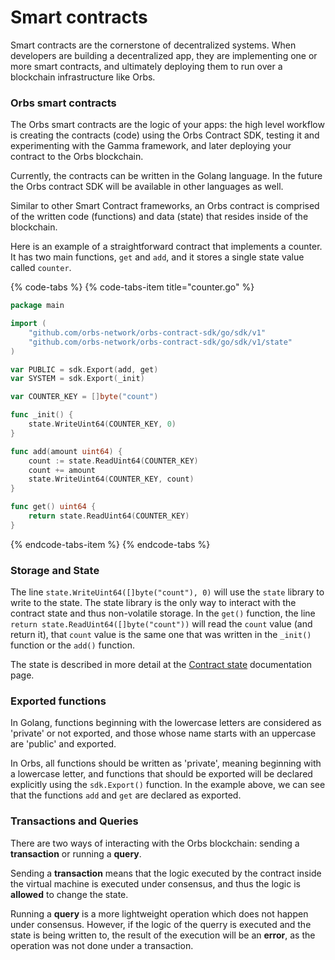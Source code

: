 # Smart contracts

Smart contracts are the cornerstone of decentralized systems. When developers are building a decentralized app, they are implementing
one or more smart contracts, and ultimately deploying them to run over a blockchain infrastructure like Orbs.


### Orbs smart contracts

The Orbs smart contracts are the logic of your apps: the high level workflow is creating the contracts \(code\) using the Orbs Contract SDK, testing it and experimenting with the Gamma framework, and later deploying your contract to the Orbs blockchain.

Currently, the contracts can be written in the Golang language. In the future the Orbs contract SDK will be available in other languages as well.

Similar to other Smart Contract frameworks, an Orbs contract is comprised of the written code \(functions\) and data \(state\) that resides inside of the blockchain. 

Here is an example of a straightforward contract that implements a counter. It has two main functions, `get` and `add`, and it stores a single state value called `counter`.  


{% code-tabs %}
{% code-tabs-item title="counter.go" %}
```go
package main

import (
    "github.com/orbs-network/orbs-contract-sdk/go/sdk/v1"
    "github.com/orbs-network/orbs-contract-sdk/go/sdk/v1/state"
)

var PUBLIC = sdk.Export(add, get)
var SYSTEM = sdk.Export(_init)

var COUNTER_KEY = []byte("count")

func _init() {
	state.WriteUint64(COUNTER_KEY, 0)
}

func add(amount uint64) {
	count := state.ReadUint64(COUNTER_KEY)
	count += amount
	state.WriteUint64(COUNTER_KEY, count)
}

func get() uint64 {
	return state.ReadUint64(COUNTER_KEY)
}
```
{% endcode-tabs-item %}
{% endcode-tabs %}


### Storage and State

The line `state.WriteUint64([]byte("count"), 0)` will use the `state` library to write to the state. The state library is the only way to interact with the contract state and thus non-volatile storage. In the `get()` function, the line `return state.ReadUint64([]byte("count"))` will read the `count` value \(and return it\), that `count` value is the same one that was written in the `_init()` function or the `add()`  function.

The state is described in more detail at the [Contract state](https://orbs.gitbook.io/contract-sdk/~/edit/drafts/-LVnlbSBlfPGStLbU5Xx/orbs-contracts/contract-state) documentation page.

### Exported functions

In Golang, functions beginning with the lowercase letters are considered as 'private' or not exported, and those whose name starts with an uppercase are 'public' and exported.

In Orbs, all functions should be written as 'private', meaning beginning with a lowercase letter, and functions that should be exported will be declared explicitly using the `sdk.Export()` function. In the example above, we can see that the functions `add` and `get` are declared as exported.

### Transactions and Queries

There are two ways of interacting with the Orbs blockchain: sending a **transaction** or running a **query**.

Sending a **transaction** means that the logic executed by the contract inside the virtual machine is executed under consensus, and thus the logic is **allowed** to change the state.

Running a **query** is a more lightweight operation which does not happen under consensus. However, if the logic of the querry is executed and the state is being written to, the result of the execution will be an **error**, as the operation was not done under a transaction.


